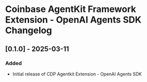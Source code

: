 # Coinbase AgentKit Framework Extension - OpenAI Agents SDK Changelog

<!-- towncrier release notes start -->

## [0.1.0] - 2025-03-11

### Added

- Initial release of CDP Agentkit Extension - OpenAI Agents SDK
